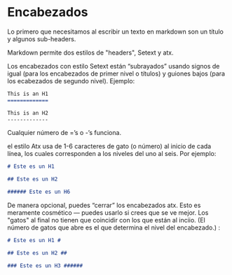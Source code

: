 # Encabezados

Lo primero que necesitamos al escribir un texto en markdown son un título y algunos sub-headers.

Markdown permite dos estilos de "headers", Setext y atx.

Los encabezados con estilo Setext están “subrayados” usando signos de igual (para los encabezados de primer nivel o títulos) y guiones bajos (para los ecabezados de segundo nivel). Ejemplo:

```markdown
This is an H1
=============

This is an H2
-------------
```

Cualquier número de =’s o -’s funciona.

el estilo Atx usa de 1-6 caracteres de gato (o número) al inicio de cada línea, los cuales corresponden a los niveles del uno al seis. Por ejemplo:

```markdown
# Este es un H1

## Este es un H2

###### Este es un H6
```

De manera opcional, puedes “cerrar” los encabezados atx. Esto es meramente cosmético — puedes usarlo si crees que se ve mejor. Los "gatos" al final no tienen que coincidir con los que están al inciio. (El número de gatos que abre es el que determina el nivel del encabezado.) :

```markdown
# Este es un H1 #

## Este es un H2 ##

### Este es un H3 ######
```
